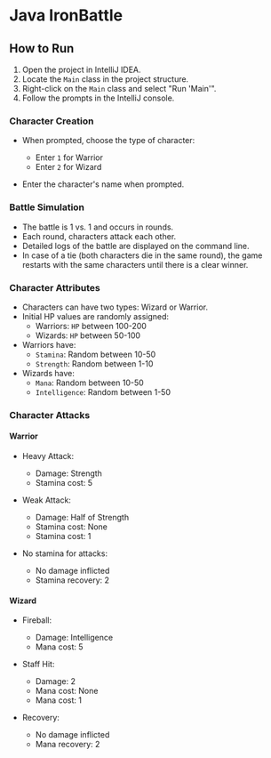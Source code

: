 # Java IronBattle

## How to Run

1. Open the project in IntelliJ IDEA.
2. Locate the `Main` class in the project structure.
3. Right-click on the `Main` class and select "Run 'Main'".
4. Follow the prompts in the IntelliJ console.

### Character Creation

- When prompted, choose the type of character:
    - Enter `1` for Warrior
    - Enter `2` for Wizard

- Enter the character's name when prompted.

### Battle Simulation

- The battle is 1 vs. 1 and occurs in rounds.
- Each round, characters attack each other.
- Detailed logs of the battle are displayed on the command line.
- In case of a tie (both characters die in the same round), the game restarts with the same characters until there is a clear winner.

### Character Attributes

- Characters can have two types: Wizard or Warrior.
- Initial HP values are randomly assigned:
  - Warriors: `HP` between 100-200
  - Wizards: `HP` between 50-100
- Warriors have:
  - `Stamina`: Random between 10-50
  - `Strength`: Random between 1-10
- Wizards have:
  - `Mana`: Random between 10-50
  - `Intelligence`: Random between 1-50

### Character Attacks

#### Warrior

- Heavy Attack:
    - Damage: Strength
    - Stamina cost: 5

- Weak Attack:
    - Damage: Half of Strength
    - Stamina cost: None
    - Stamina cost: 1

- No stamina for attacks:
    - No damage inflicted
    - Stamina recovery: 2

#### Wizard

- Fireball:
    - Damage: Intelligence
    - Mana cost: 5

- Staff Hit:
    - Damage: 2
    - Mana cost: None
    - Mana cost: 1

- Recovery:
    - No damage inflicted
    - Mana recovery: 2
